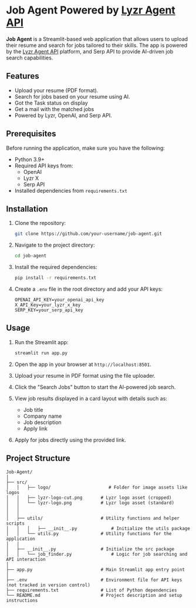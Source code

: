 # Job Agent Powered by [Lyzr Agent API](https://agent.api.lyzr.app/docs#overview) 

**Job Agent** is a Streamlit-based web application that allows users to upload their resume and search for jobs tailored to their skills. The app is powered by the [Lyzr Agent API](https://agent.api.lyzr.app/docs#overview) platform, and Serp API to provide AI-driven job search capabilities.

## Features

- Upload your resume (PDF format).
- Search for jobs based on your resume using AI.
- Got the Task status on display
- Get a mail with the matched jobs
- Powered by Lyzr, OpenAI, and Serp API.

## Prerequisites

Before running the application, make sure you have the following:

- Python 3.9+
- Required API keys from:
  - OpenAI
  - Lyzr X
  - Serp API
- Installed dependencies from `requirements.txt`

## Installation

1. Clone the repository:
   ```bash
   git clone https://github.com/your-username/job-agent.git
   ```

2. Navigate to the project directory:
   ```bash
   cd job-agent
   ```

3. Install the required dependencies:
   ```bash
   pip install -r requirements.txt
   ```

4. Create a `.env` file in the root directory and add your API keys:
   ```
   OPENAI_API_KEY=your_openai_api_key
   X_API_Key=your_lyzr_x_key
   SERP_KEY=your_serp_api_key
   ```

## Usage

1. Run the Streamlit app:
   ```bash
   streamlit run app.py
   ```

2. Open the app in your browser at `http://localhost:8501`.

3. Upload your resume in PDF format using the file uploader.

4. Click the "Search Jobs" button to start the AI-powered job search.

5. View job results displayed in a card layout with details such as:
   - Job title
   - Company name
   - Job description
   - Apply link

6. Apply for jobs directly using the provided link.

## Project Structure

```
Job-Agent/
│
├── src/
│   │   ├── logo/                      # Folder for image assets like logos
│   │   ├── lyzr-logo-cut.png       # Lyzr logo asset (cropped)
│   │   └── lyzr-logo.png           # Lyzr logo asset (standard)
│   │
│   │
│   ├── utils/                      # Utility functions and helper scripts
│   │   │   ├── __init__.py             # Initialize the utils package
│   │   └── utils.py                # Utility functions for the application
│   │
│   ├── __init__.py                 # Initialize the src package
│   │   └── job_finder.py               # Logic for job searching and API interaction
│
├── app.py                          # Main Streamlit app entry point
│
├── .env                            # Environment file for API keys (not tracked in version control)
├── requirements.txt                # List of Python dependencies
└── README.md                       # Project description and setup instructions
```